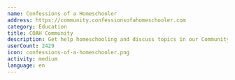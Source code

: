 ```yaml
---
name: Confessions of a Homeschooler
address: https://community.confessionsofahomeschooler.com
category: Education
title: COAH Community
description: Get help homeschooling and discuss topics in our Community Forum
userCount: 2429
icon: confessions-of-a-homeschooler.png
activity: medium
language: en
---
```

